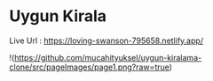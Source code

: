 # Uygun Kirala

Live Url : https://loving-swanson-795658.netlify.app/

!(https://github.com/mucahityuksel/uygun-kiralama-clone/src/pageImages/page1.png?raw=true)